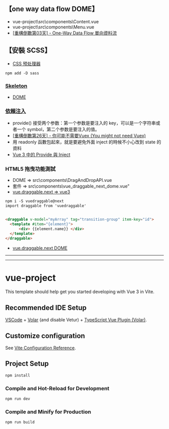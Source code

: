 <!-- ///////////////////////// 模塊說明 ///////////////////////// -->
## 【one way data flow DOME】

- vue-project\src\components\Content.vue
- vue-project\src\components\Menu.vue
- [[重構倒數第03天] - One-Way Data Flow 單向資料流](https://ithelp.ithome.com.tw/articles/10273655)

## 【安裝 SCSS】

- [CSS 预处理器](https://cn.vitejs.dev/guide/features.html#css)

```HTML
npm add -D sass
```

### [Skeleton](https://ithelp.ithome.com.tw/articles/10260925)

- [DOME](https://codepen.io/MikeCheng1208/pen/PomyJNa)

### [依賴注入](https://cn.vuejs.org/api/composition-api-dependency-injection.html#provide)

- provide() 接受两个参数：第一个参数是要注入的 key，可以是一个字符串或者一个 symbol，第二个参数是要注入的值。
- [[重構倒數第26天] - 你可能不需要Vuex (You might not need Vuex)](https://ithelp.ithome.com.tw/articles/10260315)
- 用 readonly 函數包起來，就是要避免外面 inject 的時候不小心改到 state 的資料
- [Vue 3 中的 Provide 與 Inject](https://uu9924079.medium.com/vue-3-%E4%B8%AD%E7%9A%84-provide-%E8%88%87-inject-a1da5b3fc28c)

### HTML5 拖曳功能測試

- DOME => src\components\DragAndDropAPI.vue
- 套件 => src\components\vue_draggable_next_dome.vue"
- [vue.draggable.next => vue3](https://github.com/SortableJS/vue.draggable.next)

``` html
npm i -S vuedraggable@next
import draggable from 'vuedraggable'


<draggable v-model="myArray" tag="transition-group" item-key="id">
  <template #item="{element}">
      <div> {{element.name}} </div>
  </template>
</draggable>
```

- [vue.draggable.next DOME](https://sortablejs.github.io/Vue.Draggable/#/simple)

--------------------------------------------------------------------------------
--------------------------------------------------------------------------------
<!-- ///////////////////////// 系統預設 ////////////////////// -->

# vue-project

This template should help get you started developing with Vue 3 in Vite.

## Recommended IDE Setup

[VSCode](https://code.visualstudio.com/) + [Volar](https://marketplace.visualstudio.com/items?itemName=Vue.volar) (and disable Vetur) + [TypeScript Vue Plugin (Volar)](https://marketplace.visualstudio.com/items?itemName=Vue.vscode-typescript-vue-plugin).

## Customize configuration

See [Vite Configuration Reference](https://vitejs.dev/config/).

## Project Setup

```sh
npm install
```

### Compile and Hot-Reload for Development

```sh
npm run dev
```

### Compile and Minify for Production

```sh
npm run build
```

